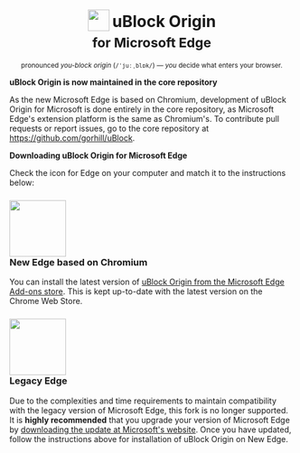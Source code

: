 <h1 align="center">
<sub>
<img src="https://raw.githubusercontent.com/nikrolls/uBlock-Edge/master/doc/img/icon38@2x.png"
     height="38" width="38">
</sub>
uBlock Origin<br/>
<small>for Microsoft Edge</small>
</h1>
<p align="center">
<sup> <!-- Pronounciation -->
      pronounced <i>you-block origin</i> (<code>/ˈjuːˌblɒk/</code>) — <i>you</i> decide what enters your browser.
</sup>
</p>


**uBlock Origin is now maintained in the core repository**

As the new Microsoft Edge is based on Chromium, development of uBlock Origin for Microsoft is done entirely in the core 
repository, as Microsoft Edge's extension platform is the same as Chromium's. To contribute pull requests or report 
issues, go to the core repository at https://github.com/gorhill/uBlock.

**Downloading uBlock Origin for Microsoft Edge**

Check the icon for Edge on your computer and match it to the instructions below:

<h3>
<img src="https://raw.githubusercontent.com/nikrolls/uBlock-Edge/master/doc/img/new_edge_logo@2x.png"
     height="100" width="100"><br/>
New Edge based on Chromium
</h3>

You can install the latest version of 
[uBlock Origin from the Microsoft Edge Add-ons store](https://microsoftedge.microsoft.com/addons/detail/odfafepnkmbhccpbejgmiehpchacaeak).
This is kept up-to-date with the latest version on the Chrome Web Store.

<h3>
<img src="https://raw.githubusercontent.com/nikrolls/uBlock-Edge/master/doc/img/old_edge_logo@2x.png"
     height="100" width="100"><br/>
Legacy Edge
</h3>

Due to the complexities and time requirements to maintain compatibility with the legacy version of Microsoft Edge, this
fork is no longer supported. It is **highly recommended** that you upgrade your version of Microsoft Edge by
[downloading the update at Microsoft's website](https://www.microsoft.com/en-us/edge). Once you have updated, follow the
instructions above for installation of uBlock Origin on New Edge.

